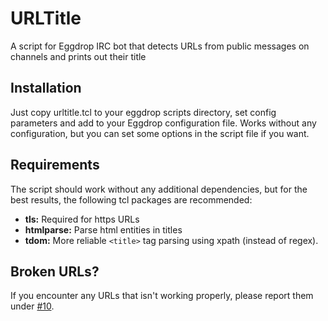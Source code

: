 URLTitle
=========

A script for Eggdrop IRC bot that detects URLs from public messages on channels and prints out their title

Installation
------------

Just copy urltitle.tcl to your eggdrop scripts directory, set config parameters and add to your Eggdrop configuration file. Works without any configuration, but you can set some options in the script file if you want.

Requirements
------------

The script should work without any additional dependencies, but for the best results, the following tcl packages are recommended:
- **tls:** Required for https URLs
- **htmlparse:** Parse html entities in titles
- **tdom:** More reliable `<title>` tag parsing using xpath (instead of regex).

Broken URLs?
------------
If you encounter any URLs that isn't working properly, please report them under [#10](https://github.com/teeli/urltitle/issues/10).
